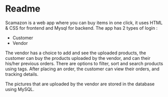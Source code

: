 # Readme

Scamazon is a web app where you can buy items in one click, it uses HTML & CSS for frontend and Mysql for backend. The app has 2 types of login :
	
- Customer
- Vendor

The vendor has a choice to add and see the uploaded products, the customer can buy the products uploaded by the vendor, and can their his/her previous orders.
There are options to filter, sort and search products using tags.
After placing an order, the customer can view their orders, and tracking details.

The pictures that are uploaded by the vendor are stored in the database using MySQL. 
